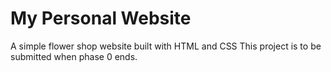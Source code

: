 # My Personal Website

A simple flower shop website built with HTML and CSS
This project is to be submitted when phase 0 ends.
